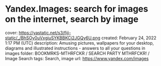 # Yandex.Images: search for images on the internet, search by image

cover: https://yastatic.net/s3/fiji-static/_/BhSOy0uVxgiuSYKBBKCi2JGQy6U.png
created: February 24, 2022 1:17 PM (UTC)
description: Amusing pictures, wallpapers for your desktop, diagrams and illustrated instructions - answers to all your questions in images
folder: BOOKMRKS-MTHRFCKR / SEARCH PARTY MTHRFCKR! / Image Search
tags: Search, image
url: https://www.yandex.com/images